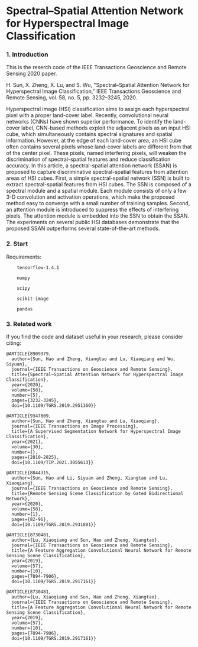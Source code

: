 
# Spectral–Spatial Attention Network for Hyperspectral Image Classification


### 1. Introduction

This is the reserch code of the IEEE Transactions Geoscience and Remote Sensing 2020 paper.

H. Sun, X. Zheng, X. Lu, and S. Wu, "Spectral–Spatial Attention Network for Hyperspectral Image Classification," IEEE Transactions Geoscience and Remote Sensing, vol. 58, no. 5, pp. 3232–3245, 2020.

Hyperspectral image (HSI) classification aims to assign each hyperspectral pixel with a proper land-cover label. Recently, convolutional neural networks (CNNs) have shown superior performance. To identify the land-cover label, CNN-based methods exploit the adjacent pixels as an input HSI cube, which simultaneously contains spectral signatures and spatial information. However, at the edge of each land-cover area, an HSI cube often contains several pixels whose land-cover labels are different from that of the center pixel. These pixels, named interfering pixels, will weaken the discrimination of spectral-spatial features and reduce classification accuracy. In this article, a spectral-spatial attention network (SSAN) is proposed to capture discriminative spectral-spatial features from attention areas of HSI cubes. First, a simple spectral-spatial network (SSN) is built to extract spectral-spatial features from HSI cubes. The SSN is composed of a spectral module and a spatial module. Each module consists of only a few 3-D convolution and activation operations, which make the proposed method easy to converge with a small number of training samples. Second, an attention module is introduced to suppress the effects of interfering pixels. The attention module is embedded into the SSN to obtain the SSAN. The experiments on several public HSI databases demonstrate that the proposed SSAN outperforms several state-of-the-art methods.

### 2. Start

Requirements:
             
        tensorflow-1.4.1
        
        numpy
                
        scipy
                
        scikit-image
                
        pandas



### 3. Related work 

If you find the code and dataset useful in your research, please consider citing:

 
    @ARTICLE{8909379,
      author={Sun, Hao and Zheng, Xiangtao and Lu, Xiaoqiang and Wu, Siyuan},
      journal={IEEE Transactions on Geoscience and Remote Sensing}, 
      title={Spectral–Spatial Attention Network for Hyperspectral Image Classification}, 
      year={2020},
      volume={58},
      number={5},
      pages={3232-3245},
      doi={10.1109/TGRS.2019.2951160}}

    @ARTICLE{9347809,
      author={Sun, Hao and Zheng, Xiangtao and Lu, Xiaoqiang},
      journal={IEEE Transactions on Image Processing}, 
      title={A Supervised Segmentation Network for Hyperspectral Image Classification}, 
      year={2021},
      volume={30},
      number={},
      pages={2810-2825},
      doi={10.1109/TIP.2021.3055613}}

    @ARTICLE{8844315,
      author={Sun, Hao and Li, Siyuan and Zheng, Xiangtao and Lu, Xiaoqiang},
      journal={IEEE Transactions on Geoscience and Remote Sensing}, 
      title={Remote Sensing Scene Classification by Gated Bidirectional Network}, 
      year={2020},
      volume={58},
      number={1},
      pages={82-96},
      doi={10.1109/TGRS.2019.2931801}}

    @ARTICLE{8730481,
      author={Lu, Xiaoqiang and Sun, Hao and Zheng, Xiangtao},
      journal={IEEE Transactions on Geoscience and Remote Sensing}, 
      title={A Feature Aggregation Convolutional Neural Network for Remote Sensing Scene Classification}, 
      year={2019},
      volume={57},
      number={10},
      pages={7894-7906},
      doi={10.1109/TGRS.2019.2917161}}
    
    @ARTICLE{8730481,
      author={Lu, Xiaoqiang and Sun, Hao and Zheng, Xiangtao},
      journal={IEEE Transactions on Geoscience and Remote Sensing}, 
      title={A Feature Aggregation Convolutional Neural Network for Remote Sensing Scene Classification}, 
      year={2019},
      volume={57},
      number={10},
      pages={7894-7906},
      doi={10.1109/TGRS.2019.2917161}}




